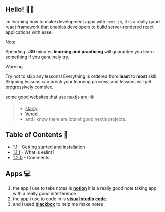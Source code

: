 

## Hello! 👋🏻
im learning how to make development apps with ``next.js``, it is a really good react framework that enables developers to build server-rendered react applications with ease.

> [!NOTE]
> Spending ~**30** minutes **learning and practicing** will guarantee you learn something if you genuinely try.

> [!WARNING]
> Try not to skip any lessons! Everything is ordered from **least** to **most** skill. Skipping lessons can break your learning process, and lessons will get progressively complex.


some good websites that use nextjs are: 🕸️
> - [starry](https://luau.tech)
> - [Vercel](vercel.com)
> - and i know there are lots of good nextjs projects.

## Table of Contents 📕
- [1.1](https://github.com/xxpwnxxx420lord/nextjs-notes/blob/main/1.0/gettingstarted.md) - Getting started and installation
- [1.1.1](https://github.com/xxpwnxxx420lord/nextjs-notes/blob/main/1.0/eslint.md) - What is eslint?
- [1.2.0](https://github.com/xxpwnxxx420lord/nextjs-notes/blob/main/1.0/comments.md) - Comments

## Apps 💻
1. the app i use to take notes is [**notion**](https://www.notion.com/desktop) it is a really good note taking app with a really good interference 
2. the app i use to code in is [**visual studio code**](https://code.visualstudio.com/).
3. and i used [**blackbox**](https://blackbox.ai) to help me make notes

